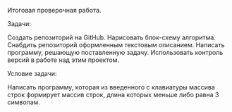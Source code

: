 Итоговая проверочная работа.

Задачи:

Создать репозиторий на GitHub.
Нарисовать блок-схему алгоритма.
Снабдить репозиторий оформленным текстовым описанием.
Написать программу, решающую поставленную задачу.
Использовать контроль версий в работе над этим проектом.


Условие задачи:


Написать программу, которая из введенного с клавиатуры массива строк формирует массив строк, длина которых меньше либо равна 3 символам.
